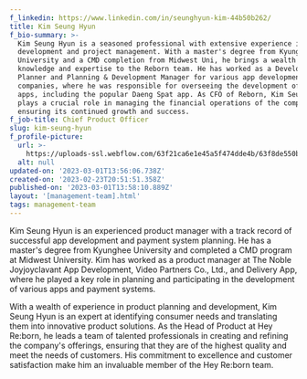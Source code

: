 ```yaml
---
f_linkedin: https://www.linkedin.com/in/seunghyun-kim-44b50b262/
title: Kim Seung Hyun
f_bio-summary: >-
  Kim Seung Hyun is a seasoned professional with extensive experience in app
  development and project management. With a master's degree from Kyunghee
  University and a CMD completion from Midwest Uni, he brings a wealth of
  knowledge and expertise to the Reborn team. He has worked as a Development
  Planner and Planning & Development Manager for various app development
  companies, where he was responsible for overseeing the development of several
  apps, including the popular Daeng Spat app. As CFO of Reborn, Kim Seung Hyun
  plays a crucial role in managing the financial operations of the company and
  ensuring its continued growth and success.
f_job-title: Chief Product Officer
slug: kim-seung-hyun
f_profile-picture:
  url: >-
    https://uploads-ssl.webflow.com/63f21ca6e1e45a5f474dde4b/63f8de550b6090fe1c688cfe_Kim%20Seunghyeon%202.jpg
  alt: null
updated-on: '2023-03-01T13:56:06.738Z'
created-on: '2023-02-23T20:51:51.358Z'
published-on: '2023-03-01T13:58:10.889Z'
layout: '[management-team].html'
tags: management-team
---
```


Kim Seung Hyun is an experienced product manager with a track record of successful app development and payment system planning. He has a master's degree from Kyunghee University and completed a CMD program at Midwest University. Kim has worked as a product manager at The Noble Joyjoyclavant App Development, Video Partners Co., Ltd., and Delivery App, where he played a key role in planning and participating in the development of various apps and payment systems.

With a wealth of experience in product planning and development, Kim Seung Hyun is an expert at identifying consumer needs and translating them into innovative product solutions. As the Head of Product at Hey Re:born, he leads a team of talented professionals in creating and refining the company's offerings, ensuring that they are of the highest quality and meet the needs of customers. His commitment to excellence and customer satisfaction make him an invaluable member of the Hey Re:born team.
